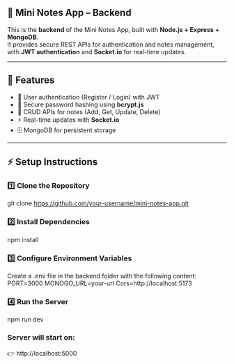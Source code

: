 ﻿## 📝 Mini Notes App – Backend

This is the **backend** of the Mini Notes App, built with **Node.js + Express + MongoDB**.  
It provides secure REST APIs for authentication and notes management, with **JWT authentication** and **Socket.io** for real-time updates.  

---

## 🚀 Features
- 🔐 User authentication (Register / Login) with JWT  
- 🔑 Secure password hashing using **bcrypt.js**  
- 📝 CRUD APIs for notes (Add, Get, Update, Delete)  
- ⚡ Real-time updates with **Socket.io**  
- 🗄️ MongoDB for persistent storage  

---

## ⚡ Setup Instructions

### 1️⃣ Clone the Repository

git clone https://github.com/your-username/mini-notes-app.git


### 2️⃣ Install Dependencies
 npm install

### 3️⃣ Configure Environment Variables
Create a .env file in the backend folder with the following content:
PORT=3000
MONOGO_URL=your-url
Cors=http://localhost:5173

### 4️⃣ Run the Server
npm run dev

### Server will start on:
👉 http://localhost:5000


